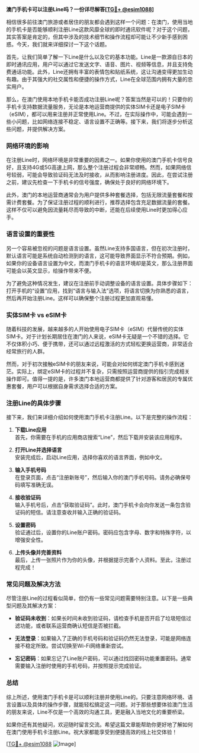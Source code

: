 **澳门手机卡可以注册Line吗？一份详尽解答[[TG💪+ @esim1088](https://t.me/s/esim1088)]**

相信很多前往澳门旅游或者居住的朋友都会遇到这样一个问题：在澳门，使用当地的手机卡是否能够顺利注册Line这款风靡全球的即时通讯软件呢？对于这个问题，其实答案是肯定的，但其中涉及的技术细节和操作流程却可能让不少新手感到困惑。今天，我们就来详细探讨一下这个话题。

首先，让我们简单了解一下Line是什么以及它的基本功能。Line是一款源自日本的即时通讯应用，用户可以通过它发送文字、语音、图片、视频等信息，并且支持免费通话功能。此外，Line还拥有丰富的表情包和贴纸系统，这让沟通变得更加生动有趣。由于其强大的社交属性和便捷的操作方式，Line在全球范围内拥有大量的忠实用户。

那么，在澳门使用本地手机卡能否成功注册Line呢？答案当然是可以的！只要你的手机卡支持数据流量服务，无论是本地运营商提供的实体SIM卡还是电子SIM卡（eSIM），都可以用来注册并正常使用Line。不过，在实际操作中，可能会遇到一些小问题，比如网络连接不稳定、语言设置不正确等。接下来，我们将逐步分析这些问题，并提供解决方案。

### 网络环境的影响

在注册Line时，网络环境是非常重要的因素之一。如果你使用的澳门手机卡信号良好，且支持4G或5G高速上网，那么整个注册过程会非常顺畅。然而，如果网络信号较弱，可能会导致验证码无法及时接收，从而影响注册进度。因此，在尝试注册之前，建议先检查一下手机卡的信号强度，确保处于良好的网络环境下。

此外，澳门的本地运营商通常会为用户提供多种套餐选择，包括无限流量套餐和按需计费套餐。为了保证注册过程的顺利进行，推荐选择包含充足数据流量的套餐。这样不仅可以避免因流量耗尽而导致的中断，还能在后续使用Line时更加得心应手。

### 语言设置的重要性

另一个容易被忽视的问题是语言设置。虽然Line支持多国语言，但在初次注册时，默认语言可能是系统自动检测到的语言，这可能导致界面显示不符合预期。例如，如果你的设备语言设置为中文，而澳门手机卡的语言环境却是英文，那么注册界面可能会以英文显示，给操作带来不便。

为了避免这种情况发生，建议在注册前手动调整设备的语言设置。具体步骤如下：打开手机的“设置”应用，找到“语言与输入法”选项，将语言切换为你熟悉的语言，然后再开始注册Line。这样可以确保整个注册过程更加直观易懂。

### 实体SIM卡 vs eSIM卡

随着科技的发展，越来越多的人开始使用电子SIM卡（eSIM）代替传统的实体SIM卡。对于计划长期居住在澳门的人来说，eSIM卡无疑是一个不错的选择。它不仅体积小巧、便于携带，还可以通过远程激活的方式轻松更换运营商，非常适合经常旅行的人群。

然而，对于初次接触eSIM卡的朋友来说，可能会对如何绑定澳门手机卡感到迷茫。实际上，绑定eSIM卡的过程并不复杂，只需按照运营商提供的指引完成相关操作即可。值得一提的是，许多澳门本地运营商都提供了针对游客和居民的专属优惠套餐，用户可以根据自身需求选择合适的方案。

### 注册Line的具体步骤

接下来，我们来详细介绍如何使用澳门手机卡注册Line。以下是完整的操作流程：

1. **下载Line应用**  
   首先，你需要在手机的应用商店搜索“Line”，然后下载并安装该应用程序。

2. **打开Line并选择语言**  
   安装完成后，启动Line应用，选择你喜欢的语言界面，例如中文。

3. **输入手机号码**  
   在登录页面，点击“注册新账号”，然后输入你的澳门手机号码。请务必确保号码填写准确无误。

4. **接收验证码**  
   输入手机号后，点击“获取验证码”。此时，澳门手机卡会向你发送一条包含验证码的短信。请注意查收并输入正确的验证码。

5. **设置密码**  
   验证通过后，设置你的Line账户密码。密码应包含字母、数字和特殊字符，以增强安全性。

6. **上传头像并完善资料**  
   最后，上传一张照片作为你的头像，并根据提示完善个人资料。至此，注册过程完成！

### 常见问题及解决方法

尽管注册Line的过程看似简单，但仍有一些常见问题需要特别注意。以下是一些典型问题及其解决方案：

- **验证码未收到**：如果长时间未收到验证码，请检查手机是否开启了垃圾短信过滤功能，或者联系运营商确认短信是否被拦截。
  
- **无法登录**：如果输入了正确的手机号码和验证码仍然无法登录，可能是网络连接不稳定所致。尝试切换至Wi-Fi网络重新尝试。

- **忘记密码**：如果忘记了Line账户密码，可以通过找回密码功能重置密码。通常需要输入注册时使用的手机号码，并按照提示完成验证。

### 总结

综上所述，使用澳门手机卡是可以顺利注册并使用Line的。只要注意网络环境、语言设置以及具体的操作步骤，就能轻松搞定这一问题。对于那些想要体验澳门生活的朋友来说，Line不仅是一个高效的沟通工具，更是融入当地文化的重要桥梁。

如果你还有其他疑问，欢迎随时留言交流。希望这篇文章能帮助你更好地了解如何在澳门使用手机卡注册Line。祝大家都能享受到便捷高效的线上社交体验！

[[TG💪+ @esim1088](https://t.me/s/esim1088) ![Image](https://i.postimg.cc/4NQfJmqS/Snipaste-2025-05-13-00-14-12.png)]